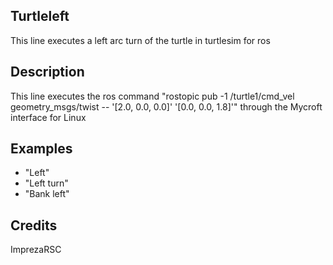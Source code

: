 ## Turtleleft
This line executes a left arc turn of the turtle in turtlesim for ros

## Description
This line executes the ros command "rostopic pub -1 /turtle1/cmd_vel geometry_msgs/twist -- '[2.0, 0.0, 0.0]' '[0.0, 0.0, 1.8]'" through the Mycroft interface for Linux

## Examples
 - "Left"
 - "Left turn"
 - "Bank left"


## Credits
ImprezaRSC


